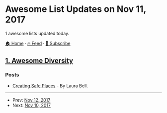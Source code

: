 # Awesome List Updates on Nov 11, 2017

1 awesome lists updated today.

[🏠 Home](/README.md) · [🔥 Feed](https://test.trackawesomelist.com/feed.xml) · [📮 Subscribe](https://trackawesomelist.us17.list-manage.com/subscribe?u=d2f0117aa829c83a63ec63c2f&id=36a103854c)



## [1. Awesome Diversity](/content/folkswhocode/awesome-diversity/README.md)

### Posts

*   [Creating Safe Places](https://medium.com/defensible-me/creating-safe-places-59158520c5d8) - By Laura Bell.

---

- Prev: [Nov 12, 2017](/content/2017/11/12/README.md)
- Next: [Nov 10, 2017](/content/2017/11/10/README.md)